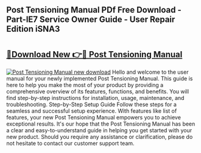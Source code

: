 ## Post Tensioning Manual PDf Free Download - Part-lE7 Service Owner Guide - User Repair Edition iSNA3

# <h2><a href="http://cf15932.oget.top/?id=Post+Tensioning+Manual">🔗Download New 👉🔴 Post Tensioning Manual</a></h2>

[![Post Tensioning Manual new download](https://i.imgur.com/5g1atiW.png)](http://cf15932.oget.top/?id=Post+Tensioning+Manual)
Hello and welcome to the user manual for your newly implemented Post Tensioning Manual. This guide is here to help you make the most of your product by providing a comprehensive overview of its features, functions, and benefits. You will find step-by-step instructions for installation, usage, maintenance, and troubleshooting. Step-by-Step Setup Guide Follow these steps for a seamless and successful setup experience. With features like list of features, your new Post Tensioning Manual empowers you to achieve exceptional results. It's our hope that the Post Tensioning Manual has been a clear and easy-to-understand guide in helping you get started with your new product. Should you require any assistance or clarification, please do not hesitate to contact our customer support team.
